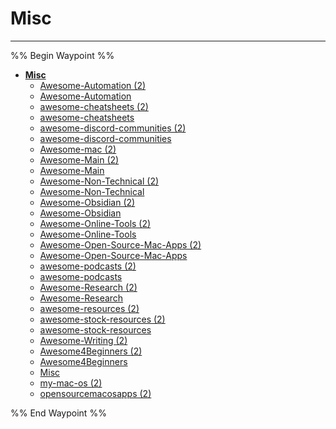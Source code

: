# Misc

---

%% Begin Waypoint %%
- **[Misc](../../../../..//HOME-MTHRFCKR/BOOKMRKS-MTHRFCKR/Awesome/Misc/Misc.md)**
	- [Awesome-Automation (2)](Awesome-Automation%20(2).md)
	- [Awesome-Automation](Awesome-Automation.md)
	- [awesome-cheatsheets (2)](awesome-cheatsheets%20(2).md)
	- [awesome-cheatsheets](awesome-cheatsheets.md)
	- [awesome-discord-communities (2)](awesome-discord-communities%20(2).md)
	- [awesome-discord-communities](awesome-discord-communities.md)
	- [Awesome-mac (2)](Awesome-mac%20(2).md)
	- [Awesome-Main (2)](Awesome-Main%20(2).md)
	- [Awesome-Main](Awesome-Main.md)
	- [Awesome-Non-Technical (2)](Awesome-Non-Technical%20(2).md)
	- [Awesome-Non-Technical](Awesome-Non-Technical.md)
	- [Awesome-Obsidian (2)](Awesome-Obsidian%20(2).md)
	- [Awesome-Obsidian](Awesome-Obsidian.md)
	- [Awesome-Online-Tools (2)](Awesome-Online-Tools%20(2).md)
	- [Awesome-Online-Tools](Awesome-Online-Tools.md)
	- [Awesome-Open-Source-Mac-Apps (2)](Awesome-Open-Source-Mac-Apps%20(2).md)
	- [Awesome-Open-Source-Mac-Apps](Awesome-Open-Source-Mac-Apps.md)
	- [awesome-podcasts (2)](awesome-podcasts%20(2).md)
	- [awesome-podcasts](awesome-podcasts.md)
	- [Awesome-Research (2)](Awesome-Research%20(2).md)
	- [Awesome-Research](Awesome-Research.md)
	- [awesome-resources (2)](awesome-resources%20(2).md)
	- [awesome-stock-resources (2)](awesome-stock-resources%20(2).md)
	- [awesome-stock-resources](awesome-stock-resources.md)
	- [Awesome-Writing (2)](Awesome-Writing%20(2).md)
	- [Awesome4Beginners (2)](Awesome4Beginners%20(2).md)
	- [Awesome4Beginners](Awesome4Beginners.md)
	- [Misc](../../../../..//HOME-MTHRFCKR/BOOKMRKS-MTHRFCKR/Awesome/Misc/Misc.md)
	- [my-mac-os (2)](my-mac-os%20(2).md)
	- [opensourcemacosapps (2)](opensourcemacosapps%20(2).md)

%% End Waypoint %%



